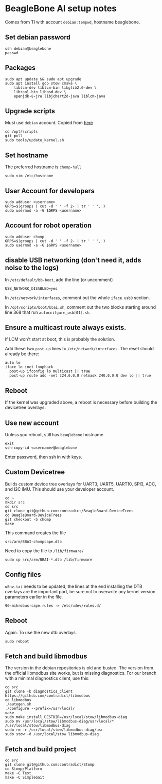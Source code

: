 # BeagleBone AI setup notes

Comes from TI with account `debian:tempwd`, hostname beaglebone.

## Set debian password

    ssh debian@beaglebone
    passwd

## Packages

    sudo apt update && sudo apt upgrade
    sudo apt install gdb stow cmake \
        liblcm-dev liblcm-bin libglib2.0-dev \
        libtool-bin libbsd-dev \
        openjdk-8-jre libjchart2d-java liblcm-java

## Upgrade scripts

Must use `debian` account. Copied from [here](https://beagleboard.org/upgrade)

    cd /opt/scripts
    git pull
    sudo tools/update_kernel.sh

## Set hostname

The preferred hostname is `chomp-hull`

    sudo vim /etc/hostname

## User Account for developers

    sudo adduser <username>
    GRPS=$(groups | cut -d ' ' -f 2- | tr ' ' ',')
    sudo usermod -a -G $GRPS <username>

## Account for robot operation

    sudo adduser chomp
    GRPS=$(groups | cut -d ' ' -f 2- | tr ' ' ',')
    sudo usermod -a -G $GRPS <username>

## disable USB networking (don't need it, adds noise to the logs)

In `/etc/default/bb-boot`, add the line (or uncomment)

    USB_NETWORK_DISABLED=yes

In `/etc/network/interfaces`, comment out the whole `iface usb0` section.

In `/opt/scripts/boot/bbai.sh`, comment out the two blocks starting around line
368 that run `autocnifgure_usb[01].sh`.

## Ensure a multicast route always exists.
If LCM won't start at boot, this is probably the solution.

Add these two `post-up` lines to `/etc/network/interfaces`. The reset should
already be there:

    auto lo
    iface lo inet loopback
      post-up ifconfig lo multicast || true
      post-up route add -net 224.0.0.0 netmask 240.0.0.0 dev lo || true


## Reboot

If the kernel was upgraded above, a reboot is necessary before building the
devicetree overlays.

## Use new account

Unless you reboot, still has `beaglebone` hostname.

    exit
    ssh-copy-id <username>@beaglebone

Enter password, then ssh in with keys.

## Custom Devicetree

Builds custom device tree overlays for UART3, UART5, UART10, SPI3, ADC, and I2C
IMU. This should use your developer account.

    cd ~
    mkdir src
    cd src
    git clone git@github.com:contradict/BeagleBoard-DeviceTrees
    cd BeagleBoard-DeviceTrees
    git checkout -b chomp
    make

This command creates the file

    src/arm/BBAI-chompcape.dtb

Need to copy the file to `/lib/firmware/`

    sudo cp src/arm/BBAI-*.dtb /lib/firmware

## Config files

`uEnv.txt` needs to be updated, the lines at the end installing the DTB overlays
are the important part, be sure not to overwrite any kernel version parameters
earlier in the file.

    90-mikrobus-cape.rules -> /etc/udev/rules.d/

## Reboot

Again. To use the new dtb overlays.

    sudo reboot

## Fetch and build libmodbus

The version in the debian repositories is old and busted. The version from the
official libmodbus site works, but is missing diagnostics. For our branch with a
minimal diagnostics client, use this:

    cd src
    git clone -b diagnostics_client https://github.com/contradict/libmodbus
    cd libmodbus
    ./autogen.sh
    ./configure --prefix=/usr/local/
    make
    sudo make install DESTDIR=/usr/local/stow/libmodbus-diag
    sudo mv /usr/local/stow/libmodbus-diag/usr/local/* /usr/local/stow/libmodbus-diag
    sudo rm -r /usr/local/stow/libmodbus-diag/usr
    sudo stow -d /usr/local/stow libmodbus-diag

## Fetch and build project

    cd src
    git clone git@github.com:contradict/Stomp
    cd Stomp/Platform
    make -C Test
    make -C SimpleGait
